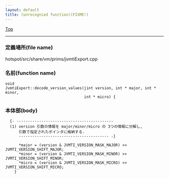 ```yaml
---
layout: default
title: (unrecognied function)(FIXME!)
---
```

[Top](../index.html)

--- 
### 定義場所(file name)
hotspot/src/share/vm/prims/jvmtiExport.cpp

### 名前(function name)
```
void
JvmtiExport::decode_version_values(jint version, int * major, int * minor,
                                   int * micro) {
```

### 本体部(body)
```
  {- -------------------------------------------
  (1) version 引数の情報を major/minor/micro の 3つの情報に分解し, 
      引数で指定されたポインタに格納する.
      ---------------------------------------- -}

	  *major = (version & JVMTI_VERSION_MASK_MAJOR) >> JVMTI_VERSION_SHIFT_MAJOR;
	  *minor = (version & JVMTI_VERSION_MASK_MINOR) >> JVMTI_VERSION_SHIFT_MINOR;
	  *micro = (version & JVMTI_VERSION_MASK_MICRO) >> JVMTI_VERSION_SHIFT_MICRO;
	}
	
```


